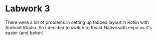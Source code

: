 # Labwork 3
There were a lot of problems in setting up tabbed layout in Kotlin with Android Studio.
So I decided to switch to React Native with expo as it's easier (and better)
